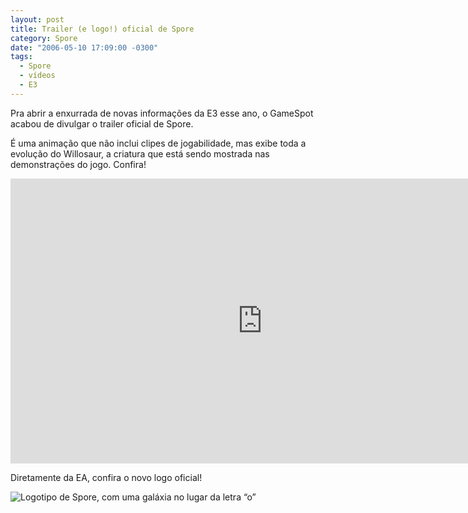 ```yaml
---
layout: post
title: Trailer (e logo!) oficial de Spore
category: Spore
date: "2006-05-10 17:09:00 -0300"
tags: 
  - Spore
  - vídeos
  - E3
---
```


Pra abrir a enxurrada de novas informações da E3 esse ano, o GameSpot acabou de divulgar o trailer oficial de Spore. 

É uma animação que não inclui clipes de jogabilidade, mas exibe toda a evolução do Willosaur, a criatura que está sendo mostrada nas demonstrações do jogo. Confira!

<iframe width="806" height="456" src="https://www.youtube.com/embed/2edxjODgK9o" frameborder="0" allow="accelerometer; autoplay; encrypted-media; gyroscope; picture-in-picture" allowfullscreen></iframe>

Diretamente da EA, confira o novo logo oficial!

![Logotipo de Spore, com uma galáxia no lugar da letra “o”](https://i.imgur.com/mnRzbBc.jpg)